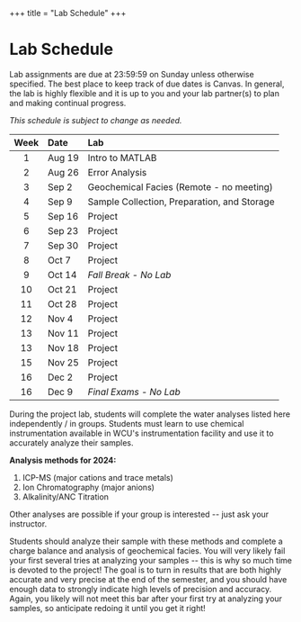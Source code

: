 +++
title = "Lab Schedule"
+++

# Lab Schedule

Lab assignments are due at 23:59:59 on Sunday unless otherwise specified. The best place to keep track of due dates is Canvas.  In general, the lab is highly flexible and it is up to you and your lab partner(s) to plan and making continual progress.

*This schedule is subject to change as needed.*

| Week | Date   | Lab                                         |
|:----:|:-------|:--------------------------------------------|
| 1    | Aug 19 | Intro to MATLAB                             |
| 2    | Aug 26 | Error Analysis                              |
| 3    | Sep 2  | Geochemical Facies (Remote - no meeting)    |
| 4    | Sep 9  | Sample Collection, Preparation, and Storage |
| 5    | Sep 16 | Project                                     |
| 6    | Sep 23 | Project                                     |
| 7    | Sep 30 | Project                                     |
| 8    | Oct 7  | Project                                     |
| 9    | Oct 14 | *Fall Break - No Lab*                       |
| 10   | Oct 21 | Project                                     |
| 11   | Oct 28 | Project                                     |
| 12   | Nov 4  | Project                                     |
| 13   | Nov 11 | Project                                     |
| 13   | Nov 18 | Project                                     |
| 15   | Nov 25 | Project                                     |
| 16   | Dec 2  | Project                                     |
| 16   | Dec 9  | *Final Exams - No Lab*                      |

During the project lab, students will complete the water analyses listed here independently / in groups. Students must learn to use chemical instrumentation available in WCU's instrumentation facility and use it to accurately analyze their samples.

**Analysis methods for 2024:**
1. ICP-MS (major cations and trace metals)
2. Ion Chromatography (major anions)
3. Alkalinity/ANC Titration

Other analyses are possible if your group is interested -- just ask your instructor.

Students should analyze their sample with these methods and complete a charge balance and analysis of geochemical facies.  You will very likely fail your first several tries at analyzing your samples -- this is why so much time is devoted to the project!  The goal is to turn in results that are both highly accurate and very precise at the end of the semester, and you should have enough data to strongly indicate high levels of precision and accuracy.  Again, you likely will not meet this bar after your first try at analyzing your samples, so anticipate redoing it until you get it right!
